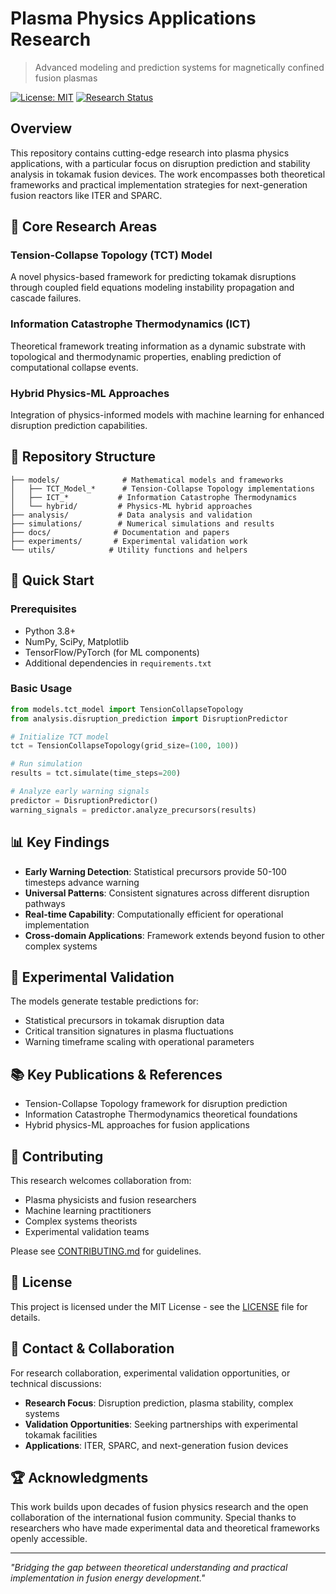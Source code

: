 # Plasma Physics Applications Research

> Advanced modeling and prediction systems for magnetically confined fusion plasmas

[![License: MIT](https://img.shields.io/badge/License-MIT-yellow.svg)](https://opensource.org/licenses/MIT)
[![Research Status](https://img.shields.io/badge/Status-Active%20Research-brightgreen)](https://github.com/Lykon3/plasma-physics-applications)

## Overview

This repository contains cutting-edge research into plasma physics applications, with a particular focus on disruption prediction and stability analysis in tokamak fusion devices. The work encompasses both theoretical frameworks and practical implementation strategies for next-generation fusion reactors like ITER and SPARC.

## 🔬 Core Research Areas

### Tension-Collapse Topology (TCT) Model
A novel physics-based framework for predicting tokamak disruptions through coupled field equations modeling instability propagation and cascade failures.

### Information Catastrophe Thermodynamics (ICT)
Theoretical framework treating information as a dynamic substrate with topological and thermodynamic properties, enabling prediction of computational collapse events.

### Hybrid Physics-ML Approaches
Integration of physics-informed models with machine learning for enhanced disruption prediction capabilities.

## 📁 Repository Structure

```
├── models/              # Mathematical models and frameworks
│   ├── TCT_Model_*      # Tension-Collapse Topology implementations
│   ├── ICT_*           # Information Catastrophe Thermodynamics
│   └── hybrid/         # Physics-ML hybrid approaches
├── analysis/           # Data analysis and validation
├── simulations/        # Numerical simulations and results
├── docs/              # Documentation and papers
├── experiments/       # Experimental validation work
└── utils/            # Utility functions and helpers
```

## 🚀 Quick Start

### Prerequisites
- Python 3.8+
- NumPy, SciPy, Matplotlib
- TensorFlow/PyTorch (for ML components)
- Additional dependencies in `requirements.txt`

### Basic Usage
```python
from models.tct_model import TensionCollapseTopology
from analysis.disruption_prediction import DisruptionPredictor

# Initialize TCT model
tct = TensionCollapseTopology(grid_size=(100, 100))

# Run simulation
results = tct.simulate(time_steps=200)

# Analyze early warning signals
predictor = DisruptionPredictor()
warning_signals = predictor.analyze_precursors(results)
```

## 📊 Key Findings

- **Early Warning Detection**: Statistical precursors provide 50-100 timesteps advance warning
- **Universal Patterns**: Consistent signatures across different disruption pathways
- **Real-time Capability**: Computationally efficient for operational implementation
- **Cross-domain Applications**: Framework extends beyond fusion to other complex systems

## 🧪 Experimental Validation

The models generate testable predictions for:
- Statistical precursors in tokamak disruption data
- Critical transition signatures in plasma fluctuations
- Warning timeframe scaling with operational parameters

## 📚 Key Publications & References

- Tension-Collapse Topology framework for disruption prediction
- Information Catastrophe Thermodynamics theoretical foundations
- Hybrid physics-ML approaches for fusion applications

## 🤝 Contributing

This research welcomes collaboration from:
- Plasma physicists and fusion researchers
- Machine learning practitioners
- Complex systems theorists
- Experimental validation teams

Please see [CONTRIBUTING.md](CONTRIBUTING.md) for guidelines.

## 📄 License

This project is licensed under the MIT License - see the [LICENSE](LICENSE) file for details.

## 🔗 Contact & Collaboration

For research collaboration, experimental validation opportunities, or technical discussions:

- **Research Focus**: Disruption prediction, plasma stability, complex systems
- **Validation Opportunities**: Seeking partnerships with experimental tokamak facilities
- **Applications**: ITER, SPARC, and next-generation fusion devices

## 🏆 Acknowledgments

This work builds upon decades of fusion physics research and the open collaboration of the international fusion community. Special thanks to researchers who have made experimental data and theoretical frameworks openly accessible.

---

*"Bridging the gap between theoretical understanding and practical implementation in fusion energy development."*